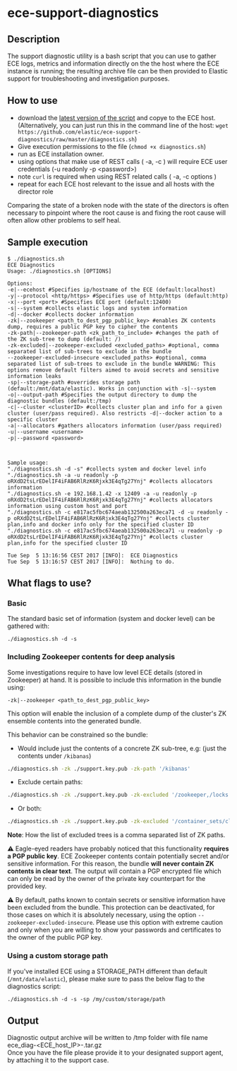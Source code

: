 # ece-support-diagnostics

## Description

The support diagnostic utility is a bash script that you can use to gather ECE logs, metrics and information directly on the the host where the ECE instance is running; the resulting archive file can be then provided to Elastic support for troubleshooting and investigation purposes.

## How to use

* download the [latest version of the script](https://github.com/elastic/ece-support-diagnostics/raw/master/diagnostics.sh) and copye to the ECE host. (Alternatively, you can just run this in the command line of the host: `wget https://github.com/elastic/ece-support-diagnostics/raw/master/diagnostics.sh`)
* Give execution permissions to the file (`chmod +x diagnostics.sh`)
* run as ECE installation owner.
* using options that make use of REST calls ( -a, -c ) will require ECE user credentials (-u readonly -p \<password\>)
* note `curl` is required when using REST related calls ( -a, -c options )
* repeat for each ECE host relevant to the issue and all hosts with the director role 

Comparing the state of a broken node with the state of the directors is often necessary to pinpoint where the root cause is and fixing the root cause will often allow other problems to self heal.


## Sample execution

```
$ ./diagnostics.sh 
ECE Diagnostics
Usage: ./diagnostics.sh [OPTIONS]

Options:
-e|--ecehost #Specifies ip/hostname of the ECE (default:localhost)
-y|--protocol <http/https> #Specifies use of http/https (default:http)
-x|--port <port> #Specifies ECE port (default:12400)
-s|--system #collects elastic logs and system information
-d|--docker #collects docker information
-zk|--zookeeper <path_to_dest_pgp_public_key> #enables ZK contents dump, requires a public PGP key to cipher the contents
-zk-path|--zookeeper-path <zk_path_to_include> #changes the path of the ZK sub-tree to dump (default: /)
-zk-excluded|--zookeeper-excluded <excluded_paths> #optional, comma separated list of sub-trees to exclude in the bundle
--zookeeper-excluded-insecure <excluded_paths> #optional, comma separated list of sub-trees to exclude in the bundle WARNING: This options remove default filters aimed to avoid secrets and sensitive information leaks
-sp|--storage-path #overrides storage path (default:/mnt/data/elastic). Works in conjunction with -s|--system
-o|--output-path #Specifies the output directory to dump the diagnostic bundles (default:/tmp)
-c|--cluster <clusterID> #collects cluster plan and info for a given cluster (user/pass required). Also restricts -d|--docker action to a specific cluster
-a|--allocators #gathers allocators information (user/pass required)
-u|--username <username>
-p|--password <password>



Sample usage:
"./diagnostics.sh -d -s" #collects system and docker level info
"./diagnostics.sh -a -u readonly -p oRXdD2tsLrEDelIF4iFAB6RlRzK6Rjxk3E4qTg27Ynj" #collects allocators information
"./diagnostics.sh -e 192.168.1.42 -x 12409 -a -u readonly -p oRXdD2tsLrEDelIF4iFAB6RlRzK6Rjxk3E4qTg27Ynj" #collects allocators information using custom host and port
"./diagnostics.sh -c e817ac5fbc674aeab132500a263eca71 -d -u readonly -p oRXdD2tsLrEDelIF4iFAB6RlRzK6Rjxk3E4qTg27Ynj" #collects cluster plan,info and docker info only for the specified cluster ID
"./diagnostics.sh -c e817ac5fbc674aeab132500a263eca71 -u readonly -p oRXdD2tsLrEDelIF4iFAB6RlRzK6Rjxk3E4qTg27Ynj" #collects cluster plan,info for the specified cluster ID

Tue Sep  5 13:16:56 CEST 2017 [INFO]:  ECE Diagnostics 
Tue Sep  5 13:16:57 CEST 2017 [INFO]:  Nothing to do.
```

## What flags to use?

### Basic
The standard basic set of information (system and docker level) can be gathered with:

```
./diagnostics.sh -d -s
```

### Including Zookeeper contents for deep analysis
Some investigations require to have low level ECE details (stored in Zookeeper) at hand. It is possible to include this information in the bundle using:

```
-zk|--zookeeper <path_to_dest_pgp_public_key>
```

This option will enable the inclusion of a complete dump of the cluster's ZK ensemble contents into the generated bundle.

This behavior can be constrained so the bundle:

- Would include just the contents of a concrete ZK sub-tree, e.g: (just the contents under `/kibanas`) 
```bash
./diagnostics.sh -zk ./support.key.pub -zk-path '/kibanas'
```
- Exclude certain paths:
```bash
./diagnostics.sh -zk ./support.key.pub -zk-excluded '/zookeeper,/locks'
```
- Or both:
```bash
./diagnostics.sh -zk ./support.key.pub -zk-excluded '/container_sets/cloud-uis,/container_sets/zookeeper-servers' -zk-path '/container_sets'
```

**Note**: How the list of excluded trees is a comma separated list of ZK paths.

:warning: Eagle-eyed readers have probably noticed that this functionality **requires a PGP public key**. ECE Zookeeper contents contain potentially secret and/or sensitive information. For this reason, the bundle **will never contain ZK contents in clear text**. The output will contain a PGP encrypted file which can only be read by the owner of the private key counterpart for the provided key.

:warning: By default, paths known to contain secrets or sensitive information have been excluded from the bundle. This protection can be deactivated, for those cases on which it is absolutely necessary, using the option `--zookeeper-excluded-insecure`. Please use this option with extreme caution and only when you are willing to show your passwords and certificates to the owner of the public PGP key.

### Using a custom storage path
If you've installed ECE using a STORAGE_PATH different than default (`/mnt/data/elastic`), please make sure to pass the below flag to the diagnostics script:

```
./diagnostics.sh -d -s -sp /my/custom/storage/path
```


## Output
Diagnostic output archive will be written to /tmp folder with file name ece_diag-<ECE_host_IP>-<Timestamp>.tar.gz  
Once you have the file please provide it to your designated support agent, by attaching it to the support case.

